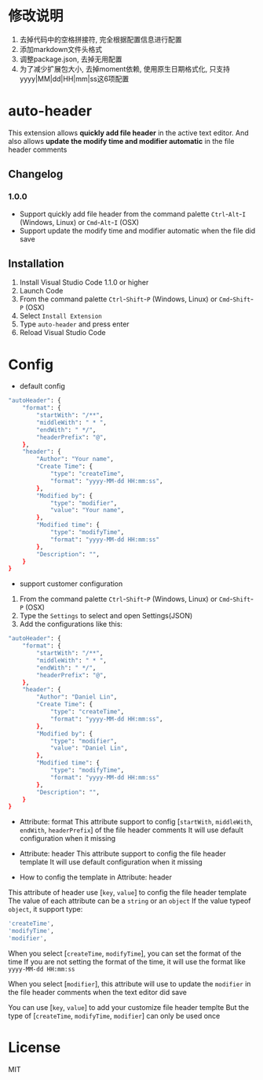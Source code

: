 # 修改说明

1. 去掉代码中的空格拼接符, 完全根据配置信息进行配置
2. 添加markdown文件头格式
3. 调整package.json, 去掉无用配置
4. 为了减少扩展包大小, 去掉moment依赖, 使用原生日期格式化, 只支持yyyy|MM|dd|HH|mm|ss这6项配置

# auto-header

This extension allows **quickly add file header** in the active text editor.
And also allows **update the modify time and modifier automatic** in the file header comments

## Changelog

### 1.0.0
* Support quickly add file header from the command palette `Ctrl`-`Alt`-`I` (Windows, Linux) or `Cmd`-`Alt`-`I` (OSX)
* Support update the modify time and modifier automatic when the file did save

## Installation

1. Install Visual Studio Code 1.1.0 or higher
2. Launch Code
3. From the command palette `Ctrl`-`Shift`-`P` (Windows, Linux) or `Cmd`-`Shift`-`P` (OSX)
4. Select `Install Extension`
5. Type `auto-header` and press enter
6. Reload Visual Studio Code

# Config

* default config

```bash
"autoHeader": {
    "format": {
        "startWith": "/**",
        "middleWith": " * ",
        "endWith": " */",
        "headerPrefix": "@",
    },
    "header": {
        "Author": "Your name",
        "Create Time": {
            "type": "createTime",
            "format": "yyyy-MM-dd HH:mm:ss",
        },
        "Modified by": {
            "type": "modifier",
            "value": "Your name",
        },
        "Modified time": {
            "type": "modifyTime",
            "format": "yyyy-MM-dd HH:mm:ss"
        },
        "Description": "",
    }
}
```

* support customer configuration

1. From the command palette `Ctrl`-`Shift`-`P` (Windows, Linux) or `Cmd`-`Shift`-`P` (OSX)
2. Type the `Settings` to select and open Settings(JSON)
3. Add the configurations like this:

```bash
"autoHeader": {
    "format": {
        "startWith": "/**",
        "middleWith": " * ",
        "endWith": " */",
        "headerPrefix": "@",
    },
    "header": {
        "Author": "Daniel Lin",
        "Create Time": {
            "type": "createTime",
            "format": "yyyy-MM-dd HH:mm:ss",
        },
        "Modified by": {
            "type": "modifier",
            "value": "Daniel Lin",
        },
        "Modified time": {
            "type": "modifyTime",
            "format": "yyyy-MM-dd HH:mm:ss"
        },
        "Description": "",
    }
}
```
* Attribute: format
This attribute support to config [`startWith`, `middleWith`, `endWith`, `headerPrefix`] of the file header comments
It will use default configuration when it missing

* Attribute: header
This attribute support to config the file header template
It will use default configuration when it missing

* How to config the template in Attribute: header

This attribute of header use [`key`, `value`] to config the file header template
The value of each attribute can be a `string` or an `object`
If the value typeof `object`, it support type:

```bash
'createTime',
'modifyTime',
'modifier',
```

When you select [`createTime`, `modifyTime`], you can set the format of the time
If you are not setting the format of the time, it will use the format like `yyyy-MM-dd HH:mm:ss`

When you select [`modifier`], this attribute will use to update the `modifier` in the file header comments when the text editor did save

You can use [`key`, `value`] to add your customize file header templte
But the type of [`createTime`, `modifyTime`, `modifier`] can only be used once

# License

MIT

